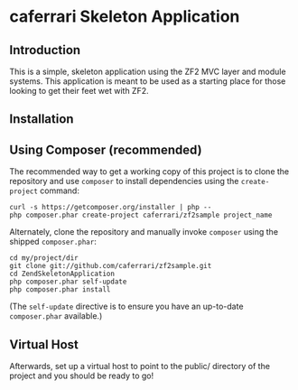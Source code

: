 caferrari Skeleton Application
==============================

Introduction
------------
This is a simple, skeleton application using the ZF2 MVC layer and module
systems. This application is meant to be used as a starting place for those
looking to get their feet wet with ZF2.


Installation
------------

Using Composer (recommended)
----------------------------
The recommended way to get a working copy of this project is to clone the repository
and use `composer` to install dependencies using the `create-project` command:

    curl -s https://getcomposer.org/installer | php --
    php composer.phar create-project caferrari/zf2sample project_name

Alternately, clone the repository and manually invoke `composer` using the shipped
`composer.phar`:

    cd my/project/dir
    git clone git://github.com/caferrari/zf2sample.git
    cd ZendSkeletonApplication
    php composer.phar self-update
    php composer.phar install

(The `self-update` directive is to ensure you have an up-to-date `composer.phar`
available.)

Virtual Host
------------
Afterwards, set up a virtual host to point to the public/ directory of the
project and you should be ready to go!
